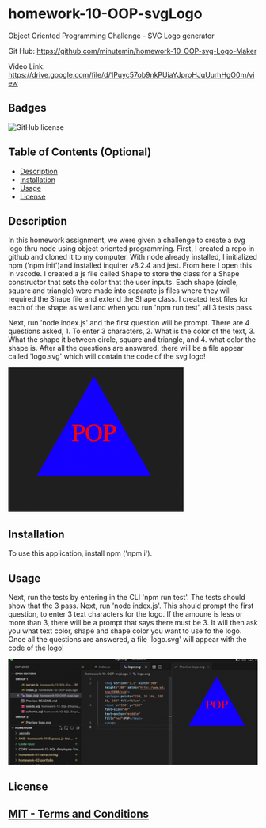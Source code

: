 # homework-10-OOP-svgLogo

Object Oriented Programming Challenge - SVG Logo generator

Git Hub: https://github.com/minutemin/homework-10-OOP-svg-Logo-Maker

Video Link: https://drive.google.com/file/d/1Puyc57ob9nkPUiaYJproHJqUurhHgO0m/view

## Badges
  ![GitHub license](https://img.shields.io/badge/license-MIT-blue.svg)

## Table of Contents (Optional)

- [Description](#description)
- [Installation](#installation)
- [Usage](#usage)
- [License](#license)

## Description

In this homework assignment, we were given a challenge to create a svg logo thru node using object oriented programming.  First, I created a repo in github and cloned it to my computer.  With node already installed, I initialized npm ('npm init')and installed inquirer v8.2.4 and jest. From here I open this in vscode.  I created a js file called Shape to store the class for a Shape constructor that sets the color that the user inputs.  Each shape (circle, square and triangle) were made into separate js files where they will required the Shape file and extend the Shape class.  I created test files for each of the shape as well and when you run 'npm run test', all 3 tests pass.  

Next, run 'node index.js' and the first question will be prompt.  There are 4 questions asked, 1. To enter 3 characters, 2. What is the color of the text, 3. What the shape it between circle, square and triangle, and 4. what color the shape is.  After all the questions are answered, there will be a file appear called 'logo.svg' which will contain the code of the svg logo!   

![Screenshot of SVG logo project](./assets/images/svgLogo1.png)

## Installation

To use this application, install npm ('npm i'). 

## Usage

 Next, run the tests by entering in the CLI 'npm run test'.  The tests should show that the 3 pass.  Next, run 'node index.js'.  This should prompt the first question, to enter 3 text characters for the logo. If the amoune is less or more than 3, there will be a prompt that says there must be 3.  It will then ask you what text color, shape and shape color you want to use fo the logo. Once all the questions are answered, a file 'logo.svg' will appear with the code of the logo! 

![Screenshot of SVG logo code and preview](./assets/images/svgLogo2.png)


## License

[MIT - Terms and Conditions](https://choosealicense.com/licenses/MIT/)
---

